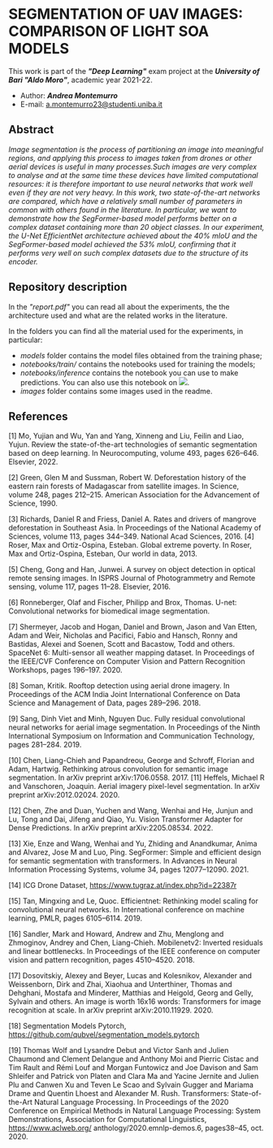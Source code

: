# SEGMENTATION OF UAV IMAGES: COMPARISON OF LIGHT SOA MODELS

This work is part of the **_"Deep Learning"_** exam project at the **_University of Bari "Aldo Moro"_**, academic year 2021-22.

* Author: **_Andrea Montemurro_**
* E-mail: <a.montemurro23@studenti.uniba.it>

## Abstract

_Image segmentation is the process of partitioning an image into meaningful regions, and applying this process to images taken from drones or other aerial devices is useful in many processes.Such images are very complex to analyse and at the same time these devices have limited computational resources: it is therefore important to use neural networks that work well even if they are not very heavy.
In this work, two state-of-the-art networks are compared, which have a relatively small number of parameters in common with others found in the literature. In particular, we want to demonstrate how the SegFormer-based model performs better on a complex dataset containing more than 20 object classes.
In our experiment, the U-Net EfficientNet architecture achieved about the 40% mIoU and the SegFormer-based model achieved the 53% mIoU, confirming that it performs very well on such complex datasets due to the structure of its encoder._

## Repository description

In the _"report.pdf"_ you can read all about the experiments, the the architecture used and what are the related works in the literature.

In the folders you can find all the material used for the experiments, in particular:

* _models_ folder contains the model files obtained from the training phase;
* _notebooks/train/_ contains the notebooks used for training the models;
* _notebooks/inference_ contains the notebook you can use to make predictions. You can also use this notebook on [![](https://img.shields.io/badge/kaggle-notebook-blue)]([https://www.kaggle.com/jesperdramsch/intro-to-deep-fakes-videos-and-metadata-eda](https://www.kaggle.com/code/andreamontemurro/drone-semantic-segmentation-inference)).
* _images_ folder contains some images used in the readme.

## References

[1] Mo, Yujian and Wu, Yan and Yang, Xinneng and Liu, Feilin and Liao, Yujun. Review the state-of-the-art
technologies of semantic segmentation based on deep learning. In Neurocomputing, volume 493, pages 626–646.
Elsevier, 2022.

[2] Green, Glen M and Sussman, Robert W. Deforestation history of the eastern rain forests of Madagascar from
satellite images. In Science, volume 248, pages 212–215. American Association for the Advancement of Science, 1990.

[3] Richards, Daniel R and Friess, Daniel A. Rates and drivers of mangrove deforestation in Southeast Asia. In
Proceedings of the National Academy of Sciences, volume 113, pages 344–349. National Acad Sciences, 2016.
[4] Roser, Max and Ortiz-Ospina, Esteban. Global extreme poverty. In Roser, Max and Ortiz-Ospina, Esteban, Our
world in data, 2013.

[5] Cheng, Gong and Han, Junwei. A survey on object detection in optical remote sensing images. In ISPRS Journal of
Photogrammetry and Remote sensing, volume 117, pages 11–28. Elsevier, 2016.

[6] Ronneberger, Olaf and Fischer, Philipp and Brox, Thomas. U-net: Convolutional networks for biomedical image
segmentation.

[7] Shermeyer, Jacob and Hogan, Daniel and Brown, Jason and Van Etten, Adam and Weir, Nicholas and Pacifici,
Fabio and Hansch, Ronny and Bastidas, Alexei and Soenen, Scott and Bacastow, Todd and others. SpaceNet 6:
Multi-sensor all weather mapping dataset. In Proceedings of the IEEE/CVF Conference on Computer Vision and
Pattern Recognition Workshops, pages 196–197. 2020.

[8] Soman, Kritik. Rooftop detection using aerial drone imagery. In Proceedings of the ACM India Joint International
Conference on Data Science and Management of Data, pages 289–296. 2018.

[9] Sang, Dinh Viet and Minh, Nguyen Duc. Fully residual convolutional neural networks for aerial image segmentation.
In Proceedings of the Ninth International Symposium on Information and Communication Technology, pages
281–284. 2019.

[10] Chen, Liang-Chieh and Papandreou, George and Schroff, Florian and Adam, Hartwig. Rethinking atrous
convolution for semantic image segmentation. In arXiv preprint arXiv:1706.0558. 2017.
[11] Heffels, Michael R and Vanschoren, Joaquin. Aerial imagery pixel-level segmentation. In arXiv preprint
arXiv:2012.02024. 2020.

[12] Chen, Zhe and Duan, Yuchen and Wang, Wenhai and He, Junjun and Lu, Tong and Dai, Jifeng and Qiao, Yu.
Vision Transformer Adapter for Dense Predictions. In arXiv preprint arXiv:2205.08534. 2022.

[13] Xie, Enze and Wang, Wenhai and Yu, Zhiding and Anandkumar, Anima and Alvarez, Jose M and Luo, Ping.
SegFormer: Simple and efficient design for semantic segmentation with transformers. In Advances in Neural
Information Processing Systems, volume 34, pages 12077–12090. 2021.

[14] ICG Drone Dataset, https://www.tugraz.at/index.php?id=22387r

[15] Tan, Mingxing and Le, Quoc. Efficientnet: Rethinking model scaling for convolutional neural networks. In
International conference on machine learning, PMLR, pages 6105–6114. 2019.

[16] Sandler, Mark and Howard, Andrew and Zhu, Menglong and Zhmoginov, Andrey and Chen, Liang-Chieh.
Mobilenetv2: Inverted residuals and linear bottlenecks. In Proceedings of the IEEE conference on computer vision
and pattern recognition, pages 4510–4520. 2018.

[17] Dosovitskiy, Alexey and Beyer, Lucas and Kolesnikov, Alexander and Weissenborn, Dirk and Zhai, Xiaohua
and Unterthiner, Thomas and Dehghani, Mostafa and Minderer, Matthias and Heigold, Georg and Gelly, Sylvain
and others. An image is worth 16x16 words: Transformers for image recognition at scale. In arXiv preprint
arXiv:2010.11929. 2020.

[18] Segmentation Models Pytorch, https://github.com/qubvel/segmentation_models.pytorch

[19] Thomas Wolf and Lysandre Debut and Victor Sanh and Julien Chaumond and Clement Delangue and Anthony
Moi and Pierric Cistac and Tim Rault and Rémi Louf and Morgan Funtowicz and Joe Davison and Sam Shleifer
and Patrick von Platen and Clara Ma and Yacine Jernite and Julien Plu and Canwen Xu and Teven Le Scao and
Sylvain Gugger and Mariama Drame and Quentin Lhoest and Alexander M. Rush. Transformers: State-of-the-Art
Natural Language Processing. In Proceedings of the 2020 Conference on Empirical Methods in Natural Language
Processing: System Demonstrations, Association for Computational Linguistics, https://www.aclweb.org/
anthology/2020.emnlp-demos.6, pages38–45, oct. 2020.

